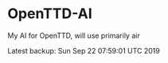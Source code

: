 # OpenTTD-AI
My AI for OpenTTD, will use primarily air

Latest backup: Sun Sep 22 07:59:01 UTC 2019
